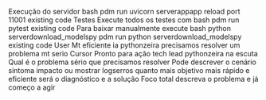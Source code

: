  Execução do servidor
bash
pdm run uvicorn serverappapp reload port 11001
  existing code 
 Testes
Execute todos os testes com
bash
pdm run pytest
  existing code 
 Para baixar manualmente execute
bash
 python serverdownload_modelspy
 pdm run python serverdownload_modelspy
  existing code 
User
Mt eficiente
ia pythonzeira precisamos resolver um problema mt serio
Cursor
Pronto para ação tech lead pythonzeira na escuta
Qual é o problema sério que precisamos resolver
Pode descrever o cenário sintoma impacto ou mostrar logserros  quanto mais objetivo mais rápido e eficiente será o diagnóstico e a solução
Foco total descreva o problema e já começo a agir